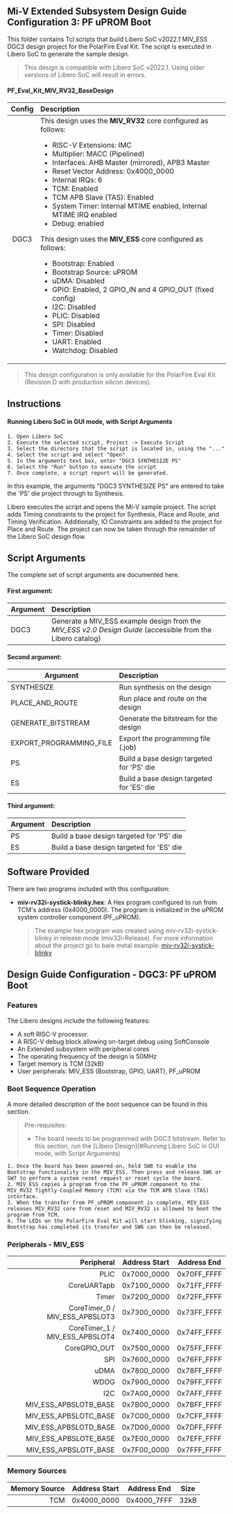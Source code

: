 ## Mi-V Extended Subsystem Design Guide Configuration 3: PF uPROM Boot
This folder contains Tcl scripts that build Libero SoC v2022.1 MIV_ESS DGC3 design project for the PolarFire Eval Kit. The script is executed in Libero SoC to generate the sample design. 
> This design is compatible with Libero SoC v2022.1. Using older versions of Libero SoC will result in errors.

#### PF_Eval_Kit_MIV_RV32_BaseDesign

| Config  | Description |
| :------:|:----------------------------------------|
| DGC3    | This design uses the **MIV_RV32** core configured as follows: <ul><li>RISC-V Extensions: IMC</li><li>Multiplier: MACC (Pipelined)</li><li>Interfaces: AHB Master (mirrored), APB3 Master</li><li>Reset Vector Address: 0x4000_0000</li><li>Internal IRQs: 6</li><li>TCM: Enabled</li><li>TCM APB Slave (TAS): Enabled</li><li>System Timer: Internal MTIME enabled, Internal MTIME IRQ enabled</li><li>Debug: enabled</li></ul>This design uses the **MIV_ESS** core configured as follows: <ul><li>Bootstrap: Enabled</li><li>Bootstrap Source: uPROM</li><li>uDMA: Disabled</li><li>GPIO: Enabled, 2 GPIO_IN and 4 GPIO_OUT (fixed config)</li><li>I2C: Disabled</li><li>PLIC: Disabled</li><li>SPI: Disabled</li><li>Timer: Disabled</li><li>UART: Enabled</li><li>Watchdog: Disabled</li></ul>|

> This design configuration is only available for the PolarFire Eval Kit (Revision D with production silicon devices).


## <a name="quick"></a> Instructions

#### Running Libero SoC in GUI mode, with Script Arguments
    1. Open Libero SoC
    2. Execute the selected script, Project -> Execute Script
    3. Select the directory that the script is located in, using the "..."
    4. Select the script and select "Open"
    5. In the arguments text box, enter "DGC3 SYNTHESIZE PS"
    6. Select the "Run" button to execute the script
    7. Once complete, a script report will be generated.

In this example, the arguments "DGC3 SYNTHESIZE PS" are entered to take the 'PS' die project through to Synthesis.

Libero executes the script and opens the Mi-V sample project. The script adds Timing constraints to the project for Synthesis, Place and Route, and Timing Verification. Additionally, IO Constraints are added to the project for Place and Route. The project can now be taken through the remainder of the Libero SoC design flow.

## <a name="Script arguments"></a> Script Arguments
The complete set of script arguments are documented here.

#### First argument:
| Argument                  |  Description   |
| ------------------------- |:---------------|
| DGC3                      | Generate a MIV_ESS example design from the *MIV_ESS v2.0 Design Guide* (accessible from the Libero catalog)  |

#### Second argument:
| Argument                  |  Description   |
| ------------------------- |:---------------|
| SYNTHESIZE                | Run synthesis on the design  |
| PLACE_AND_ROUTE           | Run place and route on the design  |
| GENERATE_BITSTREAM        | Generate the bitstream for the design|
| EXPORT_PROGRAMMING_FILE   | Export the programming file (.job) |
| PS | Build a base design targeted for 'PS' die |
| ES | Build a base design targeted for 'ES' die |


#### Third argument:
| Argument                  |  Description   |
| ------------------------- |:---------------|
| PS | Build a base design targeted for 'PS' die |
| ES | Build a base design targeted for 'ES' die |


## <a name="Software Provided"></a> Software Provided
There are two programs included with this configuration:
* **miv-rv32i-systick-blinky.hex**: A Hex program configured to run from TCM's address (0x4000_0000). The program is initialized in the uPROM system controller component (PF_uPROM).

    > The example hex program was created using  miv-rv32i-systick-blinky in release mode (miv32i-Release). For more information about the project go to bare metal example: [miv-rv32i-systick-blinky](https://github.com/Mi-V-Soft-RISC-V/miv-rv32-bare-metal-examples/tree/main/applications/miv-rv32-hal/miv-rv32i-systick-blinky)


## <a name="Design Guide Configuration - DGC3: PF uPROM Boot"></a> Design Guide Configuration - DGC3: PF uPROM Boot

### Features
The Libero designs include the following features:
* A soft RISC-V processor.
* A RISC-V debug block allowing on-target debug using SoftConsole
* An Extended subsystem with peripheral cores
* The operating frequency of the design is 50MHz
* Target memory is TCM (32kB)
* User peripherals: MIV_ESS (Bootstrap, GPIO, UART), PF_uPROM

### Boot Sequence Operation
A more detailed description of the boot sequence can be found in this section.

> Pre-requisites:
> * The board needs to be programmed with DGC3 bitstream. Refer to this section, run the [Libero Design](#Running Libero SoC in GUI mode, with Script Arguments)

    1. Once the board has been powered-on, hold SW8 to enable the Bootstrap functionality in the MIV_ESS. Then press and release SW6 or SW7 to perform a system reset request or reset cycle the board.
    2. MIV_ESS copies a program from the PF_uPROM component to the MIV_RV32 Tightly-Coupled Memory (TCM) via the TCM APB Slave (TAS) interface.
    3. When the transfer from PF_uPROM component is complete, MIV_ESS releases MIV_RV32 core from reset and MIV_RV32 is allowed to boot the program from TCM.
    4. The LEDs on the PolarFire Eval Kit will start blinking, signifying Bootstrap has completed its transfer and SW6 can then be released.   

### Peripherals - MIV_ESS

| Peripheral                       | Address Start | Address End    |
| ------------------------------:  |:-------------:|:--------------:|
| PLIC                             | 0x7000_0000   | 0x70FF_FFFF    |
| CoreUARTapb                      | 0x7100_0000   | 0x71FF_FFFF    |
| Timer                            | 0x7200_0000   | 0x72FF_FFFF    |
| CoreTimer_0 / MIV_ESS_APBSLOT3   | 0x7300_0000   | 0x73FF_FFFF    |
| CoreTimer_1 / MIV_ESS_APBSLOT4   | 0x7400_0000   | 0x74FF_FFFF    |
| CoreGPIO_OUT                     | 0x7500_0000   | 0x75FF_FFFF    |
| SPI                              | 0x7600_0000   | 0x76FF_FFFF    |
| uDMA                             | 0x7800_0000   | 0x78FF_FFFF    |
| WDOG                             | 0x7900_0000   | 0x79FF_FFFF    |
| I2C                              | 0x7A00_0000   | 0x7AFF_FFFF    |
| MIV_ESS_APBSLOTB_BASE            | 0x7B00_0000   | 0x7BFF_FFFF    |
| MIV_ESS_APBSLOTC_BASE            | 0x7C00_0000   | 0x7CFF_FFFF    |
| MIV_ESS_APBSLOTD_BASE            | 0x7D00_0000   | 0x7DFF_FFFF    |
| MIV_ESS_APBSLOTE_BASE            | 0x7E00_0000   | 0x7EFF_FFFF    |
| MIV_ESS_APBSLOTF_BASE            | 0x7F00_0000   | 0x7FFF_FFFF    |
    
### Memory Sources
    
| Memory Source                    | Address Start | Address End | Size   |
| -------------------------------: |:-------------:|:-----------:|:------:|
| TCM                              | 0x4000_0000   | 0x4000_7FFF | 32kB   | 


